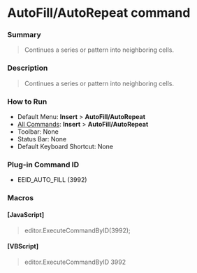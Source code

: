 # AutoFill/AutoRepeat command

### Summary

> Continues a series or pattern into neighboring cells.

### Description

> Continues a series or pattern into neighboring cells.

### How to Run

- Default Menu: **Insert** \> **AutoFill/AutoRepeat**
- [All Commands](../tools/all_commands): **Insert** \> **AutoFill/AutoRepeat**
- Toolbar: None
- Status Bar: None
- Default Keyboard Shortcut: None

### Plug-in Command ID

- EEID\_AUTO\_FILL (3992)

### Macros

#### \[JavaScript\]

> editor.ExecuteCommandByID(3992);

#### \[VBScript\]

> editor.ExecuteCommandByID 3992
